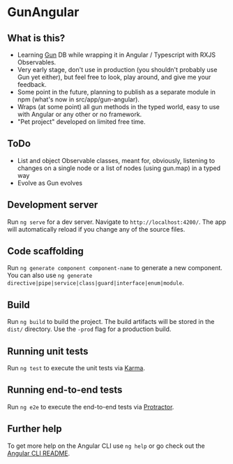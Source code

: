 # GunAngular

## What is this?

- Learning [Gun](http://gun.js.org) DB while wrapping it in Angular / Typescript with RXJS Observables.
- Very early stage, don't use in production (you shouldn't probably use Gun yet either), but feel free to look, play around, and give me your feedback.
- Some point in the future, planning to publish as a separate module in npm (what's now in src/app/gun-angular).
- Wraps (at some point) all gun methods in the typed world, easy to use with Angular or any other or no framework.
- "Pet project" developed on limited free time.

## ToDo

- List and object Observable classes, meant for, obviously, listening to changes on a single node or a list of nodes (using gun.map) in a typed way
- Evolve as Gun evolves

## Development server

Run `ng serve` for a dev server. Navigate to `http://localhost:4200/`. The app will automatically reload if you change any of the source files.

## Code scaffolding

Run `ng generate component component-name` to generate a new component. You can also use `ng generate directive|pipe|service|class|guard|interface|enum|module`.

## Build

Run `ng build` to build the project. The build artifacts will be stored in the `dist/` directory. Use the `-prod` flag for a production build.

## Running unit tests

Run `ng test` to execute the unit tests via [Karma](https://karma-runner.github.io).

## Running end-to-end tests

Run `ng e2e` to execute the end-to-end tests via [Protractor](http://www.protractortest.org/).

## Further help

To get more help on the Angular CLI use `ng help` or go check out the [Angular CLI README](https://github.com/angular/angular-cli/blob/master/README.md).

